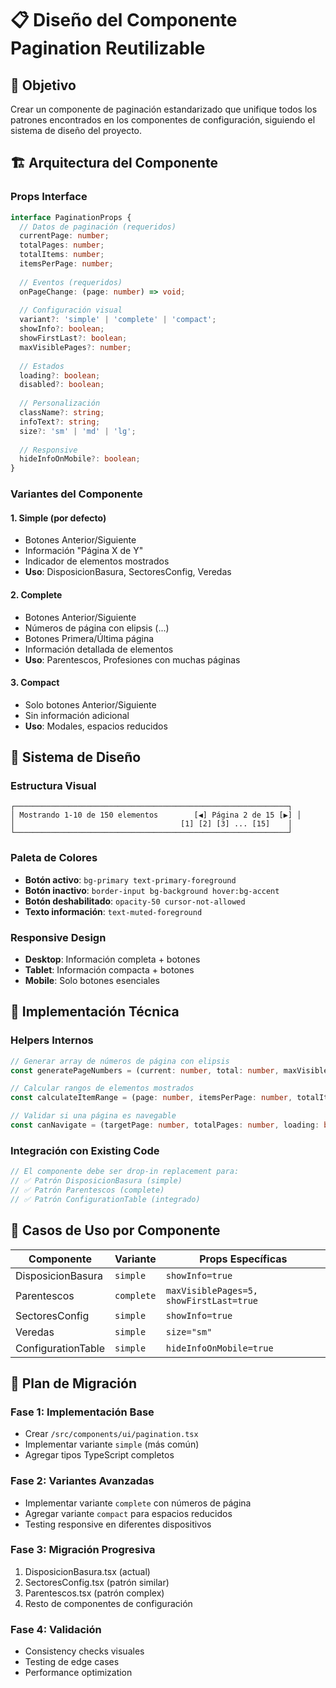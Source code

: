 # 📋 Diseño del Componente Pagination Reutilizable

## 🎯 Objetivo
Crear un componente de paginación estandarizado que unifique todos los patrones encontrados en los componentes de configuración, siguiendo el sistema de diseño del proyecto.

## 🏗️ Arquitectura del Componente

### Props Interface
```typescript
interface PaginationProps {
  // Datos de paginación (requeridos)
  currentPage: number;
  totalPages: number;
  totalItems: number;
  itemsPerPage: number;
  
  // Eventos (requeridos)
  onPageChange: (page: number) => void;
  
  // Configuración visual
  variant?: 'simple' | 'complete' | 'compact';
  showInfo?: boolean;
  showFirstLast?: boolean;
  maxVisiblePages?: number;
  
  // Estados
  loading?: boolean;
  disabled?: boolean;
  
  // Personalización
  className?: string;
  infoText?: string;
  size?: 'sm' | 'md' | 'lg';
  
  // Responsive
  hideInfoOnMobile?: boolean;
}
```

### Variantes del Componente

#### 1. **Simple** (por defecto)
- Botones Anterior/Siguiente
- Información "Página X de Y"
- Indicador de elementos mostrados
- **Uso**: DisposicionBasura, SectoresConfig, Veredas

#### 2. **Complete**  
- Botones Anterior/Siguiente
- Números de página con elipsis (...)
- Botones Primera/Última página
- Información detallada de elementos
- **Uso**: Parentescos, Profesiones con muchas páginas

#### 3. **Compact**
- Solo botones Anterior/Siguiente
- Sin información adicional
- **Uso**: Modales, espacios reducidos

## 🎨 Sistema de Diseño

### Estructura Visual
```
┌─────────────────────────────────────────────────────────────┐
│ Mostrando 1-10 de 150 elementos        [◀] Página 2 de 15 [▶] │
│                                     [1] [2] [3] ... [15]    │
└─────────────────────────────────────────────────────────────┘
```

### Paleta de Colores
- **Botón activo**: `bg-primary text-primary-foreground`
- **Botón inactivo**: `border-input bg-background hover:bg-accent`
- **Botón deshabilitado**: `opacity-50 cursor-not-allowed`
- **Texto información**: `text-muted-foreground`

### Responsive Design
- **Desktop**: Información completa + botones
- **Tablet**: Información compacta + botones
- **Mobile**: Solo botones esenciales

## 🔧 Implementación Técnica

### Helpers Internos
```typescript
// Generar array de números de página con elipsis
const generatePageNumbers = (current: number, total: number, maxVisible: number): (number | 'ellipsis')[]

// Calcular rangos de elementos mostrados  
const calculateItemRange = (page: number, itemsPerPage: number, totalItems: number): { start: number; end: number }

// Validar si una página es navegable
const canNavigate = (targetPage: number, totalPages: number, loading: boolean): boolean
```

### Integración con Existing Code
```typescript
// El componente debe ser drop-in replacement para:
// ✅ Patrón DisposicionBasura (simple)
// ✅ Patrón Parentescos (complete) 
// ✅ Patrón ConfigurationTable (integrado)
```

## 📱 Casos de Uso por Componente

| Componente | Variante | Props Específicas |
|------------|----------|------------------|
| DisposicionBasura | `simple` | `showInfo=true` |
| Parentescos | `complete` | `maxVisiblePages=5, showFirstLast=true` |
| SectoresConfig | `simple` | `showInfo=true` |
| Veredas | `simple` | `size="sm"` |
| ConfigurationTable | `simple` | `hideInfoOnMobile=true` |

## 🚀 Plan de Migración

### Fase 1: Implementación Base
- Crear `/src/components/ui/pagination.tsx`
- Implementar variante `simple` (más común)
- Agregar tipos TypeScript completos

### Fase 2: Variantes Avanzadas  
- Implementar variante `complete` con números de página
- Agregar variante `compact` para espacios reducidos
- Testing responsive en diferentes dispositivos

### Fase 3: Migración Progresiva
1. DisposicionBasura.tsx (actual)
2. SectoresConfig.tsx (patrón similar)
3. Parentescos.tsx (patrón complex)
4. Resto de componentes de configuración

### Fase 4: Validación
- Consistency checks visuales
- Testing de edge cases
- Performance optimization